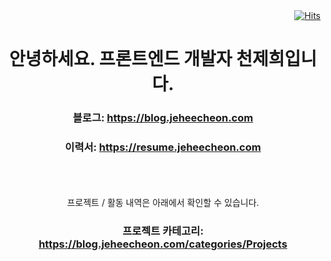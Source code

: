 <div align=center>
<!--   <h3>Skill Set:</h3>
  <img src="https://img.shields.io/badge/React-61DAFB?logo=React&logoColor=black&style=for-the-badge" alt="React">
  <img src="https://img.shields.io/badge/Blazor-512BD4?logo=Next&logoColor=white&style=for-the-badge" alt="Nextjs">
  <img src="https://img.shields.io/badge/ASP.NET_Core-512BD4?logo=.net&logoColor=white&style=for-the-badge" alt="ASP.NET Core"> -->
<!--   <img src="https://img.shields.io/badge/Jekyll-CC0000?logo=Jekyll&logoColor=black&style=for-the-badge" alt="Jekyll"> -->
<!--   <h3>Fluent with:</h3>
  <img src="https://img.shields.io/badge/C_Sharp👍-239120?logo=csharp&logoColor=white&style=flat-square" alt="C#">
  <img src="https://img.shields.io/badge/typescript-3178C6?logo=typescript&logoColor=black&style=flat-square" alt="TypeScript">
  <img src="https://img.shields.io/badge/HTML_&_CSS_&_JS-FC60A8?logo=awesomelists&logoColor=black&style=flat-square" alt="HTML&CSS&JS">
  <br /><br /> -->
<!--   <a href="https://github.com/jeheecheon">
    <img src="https://github-readme-stats.vercel.app/api?username=jeheecheon" alt="My GitHub stats">
  </a> -->
<!--   <pre>
    Languages I don't use often : 
    <em>C, Python</em>
  </pre> -->
  <div align=right>
    <a href="https://hits.seeyoufarm.com">
      <img src="https://hits.seeyoufarm.com/api/count/incr/badge.svg?url=https%3A%2F%2Fgithub.com%2Fjeheecheon%2Fhit-counter&count_bg=%2379C83D&title_bg=%23555555&icon=smugmug.svg&icon_color=%23E7E7E7&title=hits&edge_flat=false" alt="Hits">
    </a>
  </div>
</div>
<div align=center>
  <h1>
    안녕하세요. 프론트엔드 개발자 천제희입니다.
  </h1>
  <h3>
    블로그: 
    <a 
      href="https://blog.jeheecheon.com"
      target="_blank"
      rel="noreferrer"
    >
      https://blog.jeheecheon.com
    </a>
  </h3>
  <h3>
    이력서: 
    <a 
      href="https://resume.jeheecheon.com"
      target="_blank"
      rel="noreferrer"
    >
      https://resume.jeheecheon.com
    </a>
  </h3>
  <br />
  <br />
  <br />
  프로젝트 / 활동 내역은 아래에서 확인할 수 있습니다.
  <h3>
    프로젝트 카테고리: 
    <a 
      href="https://blog.jeheecheon.com/categories/Projects"
      target="_blank"
      rel="noreferrer"
    >
      https://blog.jeheecheon.com/categories/Projects
    </a>
  </h3>
</div>
